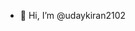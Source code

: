 - 👋 Hi, I’m @udaykiran2102


<!---
udaykiran2102/udaykiran2102 is a ✨ special ✨ repository because its `README.md` (this file) appears on your GitHub profile.
You can click the Preview link to take a look at your changes.
--->
